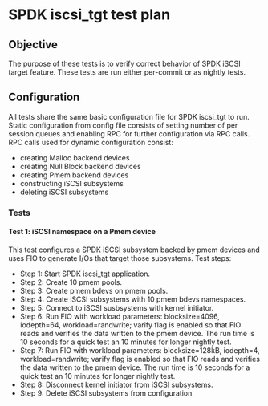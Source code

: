 # SPDK iscsi_tgt test plan

## Objective
The purpose of these tests is to verify correct behavior of SPDK iSCSI target
feature.
These tests are run either per-commit or as nightly tests.

## Configuration
All tests share the same basic configuration file for SPDK iscsi_tgt to run.
Static configuration from config file consists of setting number of per session
queues and enabling RPC for further configuration via RPC calls.
RPC calls used for dynamic configuration consist:
- creating Malloc backend devices
- creating Null Block backend devices
- creating Pmem backend devices
- constructing iSCSI subsystems
- deleting iSCSI subsystems

### Tests

#### Test 1: iSCSI  namespace on a Pmem device
This test configures a SPDK iSCSI subsystem backed by pmem
devices and uses FIO to generate I/Os that target those subsystems.
Test steps:
- Step 1: Start SPDK iscsi_tgt application.
- Step 2: Create 10 pmem pools.
- Step 3: Create pmem bdevs on pmem pools.
- Step 4: Create iSCSI subsystems with 10 pmem bdevs namespaces.
- Step 5: Connect to iSCSI susbsystems with kernel initiator.
- Step 6: Run FIO with workload parameters: blocksize=4096, iodepth=64,
	workload=randwrite; varify flag is enabled so that
	FIO reads and verifies the data written to the pmem device.
	The run time is 10 seconds for a quick test an 10 minutes
	for longer nightly test.
- Step 7: Run FIO with workload parameters: blocksize=128kB, iodepth=4,
	workload=randwrite; varify flag is enabled so that
	FIO reads and verifies the data written to the pmem device.
	The run time is 10 seconds for a quick test an 10 minutes
	for longer nightly test.
- Step 8: Disconnect kernel initiator from iSCSI subsystems.
- Step 9: Delete iSCSI subsystems from configuration.
